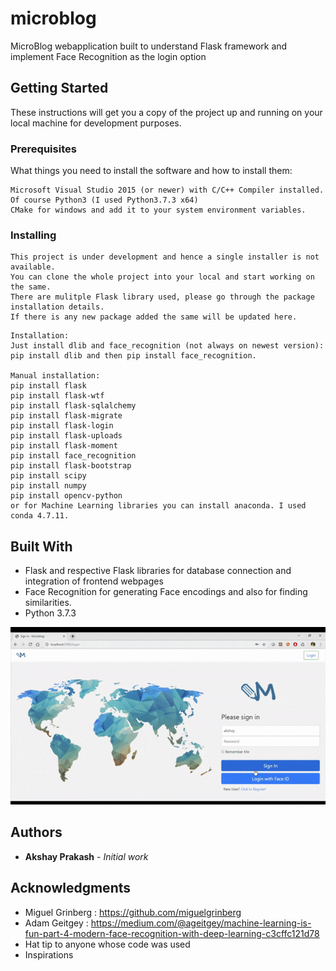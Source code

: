 # microblog
MicroBlog webapplication built to understand Flask framework and implement Face Recognition as the login option

## Getting Started

These instructions will get you a copy of the project up and running on your local machine for development purposes.

### Prerequisites
What things you need to install the software and how to install them:

```
Microsoft Visual Studio 2015 (or newer) with C/C++ Compiler installed.
Of course Python3 (I used Python3.7.3 x64)
CMake for windows and add it to your system environment variables.
```

### Installing
```
This project is under development and hence a single installer is not available.
You can clone the whole project into your local and start working on the same.
There are mulitple Flask library used, please go through the package installation details. 
If there is any new package added the same will be updated here. 
```
```
Installation:
Just install dlib and face_recognition (not always on newest version):
pip install dlib and then pip install face_recognition.

Manual installation:
pip install flask
pip install flask-wtf
pip install flask-sqlalchemy
pip install flask-migrate
pip install flask-login
pip install flask-uploads
pip install flask-moment
pip install face_recognition
pip install flask-bootstrap
pip install scipy
pip install numpy
pip install opencv-python
or for Machine Learning libraries you can install anaconda. I used conda 4.7.11.
```

## Built With
* Flask and respective Flask libraries for database connection and integration of frontend webpages 
* Face Recognition for generating Face encodings and also for finding similarities.  
* Python 3.7.3

![](project_gif.gif)

## Authors
* **Akshay Prakash** - *Initial work*

## Acknowledgments
* Miguel Grinberg : https://github.com/miguelgrinberg
* Adam Geitgey : https://medium.com/@ageitgey/machine-learning-is-fun-part-4-modern-face-recognition-with-deep-learning-c3cffc121d78
* Hat tip to anyone whose code was used
* Inspirations
